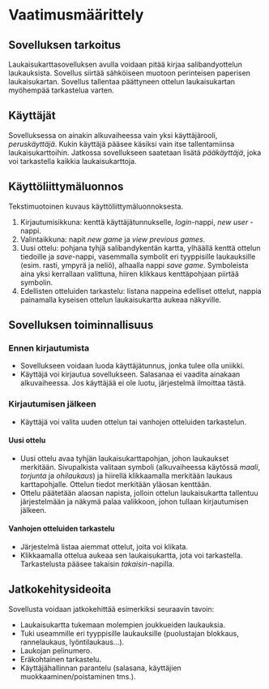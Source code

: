 # Vaatimusmäärittely

## Sovelluksen tarkoitus

Laukaisukarttasovelluksen avulla voidaan pitää kirjaa salibandyottelun laukauksista. Sovellus siirtää sähköiseen muotoon perinteisen paperisen laukaisukartan. Sovellus tallentaa päättyneen ottelun laukaisukartan myöhempää tarkastelua varten.

## Käyttäjät

Sovelluksessa on ainakin alkuvaiheessa vain yksi käyttäjärooli, *peruskäyttäjä*. Kukin käyttäjä pääsee käsiksi vain itse tallentamiinsa laukaisukarttoihin. Jatkossa sovellukseen saatetaan lisätä *pääkäyttäjä*, joka voi tarkastella kaikkia laukaisukarttoja.

## Käyttöliittymäluonnos

Tekstimuotoinen kuvaus käyttöliittymäluonnoksesta.

1. Kirjautumisikkuna: kenttä käyttäjätunnukselle, *login*-nappi, *new user* -nappi.
2. Valintaikkuna: napit *new game* ja *view previous games*.
3. Uusi ottelu: pohjana tyhjä salibandykentän kartta, ylhäällä kenttä ottelun tiedoille ja *save*-nappi, vasemmalla symbolit eri tyyppisille laukauksille (esim. rasti, ympyrä ja neliö), alhaalla nappi *save game*. Symboleista aina yksi kerrallaan valittuna, hiiren klikkaus kenttäpohjaan piirtää symbolin.
4. Edellisten otteluiden tarkastelu: listana nappeina edelliset ottelut, nappia painamalla kyseisen ottelun laukaisukartta aukeaa näkyville.

## Sovelluksen toiminnallisuus

### Ennen kirjautumista

- Sovellukseen voidaan luoda käyttäjätunnus, jonka tulee olla uniikki.
- Käyttäjä voi kirjautua sovellukseen. Salasanaa ei vaadita ainakaan alkuvaiheessa. Jos käyttäjää ei ole luotu, järjestelmä ilmoittaa tästä.

### Kirjautumisen jälkeen

- Käyttäjä voi valita uuden ottelun tai vanhojen otteluiden tarkastelun.

#### Uusi ottelu

- Uusi ottelu avaa tyhjän laukaisukarttapohjan, johon laukaukset merkitään. Sivupalkista valitaan symboli (alkuvaiheessa käytössä *maali*, *torjunta* ja *ohilaukaus*) ja hiirellä klikkaamalla merkitään laukaus karttapohjalle. Ottelun tiedot merkitään yläosan kenttään.
- Ottelu päätetään alaosan napista, jolloin ottelun laukaisukartta tallentuu järjestelmään ja näkymä palaa valikkoon, johon tullaan kirjautumisen jälkeen.

#### Vanhojen otteluiden tarkastelu

- Järjestelmä listaa aiemmat ottelut, joita voi klikata.
- Klikkaamalla ottelua aukeaa sen laukaisukartta, jota voi tarkastella. Tarkastelusta pääsee takaisin *takaisin*-napilla.

## Jatkokehitysideoita

Sovellusta voidaan jatkokehittää esimerkiksi seuraavin tavoin:

- Laukaisukartta tukemaan molempien joukkueiden laukauksia.
- Tuki useammille eri tyyppisille laukauksille (puolustajan blokkaus, rannelaukaus, lyöntilaukaus...).
- Laukojan pelinumero.
- Eräkohtainen tarkastelu.
- Käyttäjähallinnan parantelu (salasana, käyttäjien muokkaaminen/poistaminen tms.).
